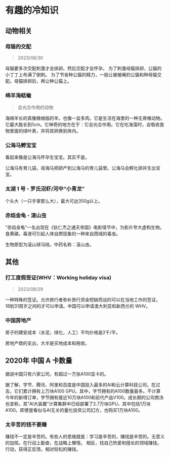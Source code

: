 # 有趣的冷知识
## 动物相关
### 母猫的交配
> 2023/08/30 

母猫要多次交配刺激才会排卵。然后交配才会怀孕。
为了刺激母猫排卵，公猫的小丁丁上布满了倒刺。
为了节省种公猫的精力，一般让被被阉的公猫和种母猫交配。母猫排卵后，再让种公猫上。

### 绵羊海蛞蝓
> 会光合作用的动物

海绵羊长的真像微缩版的羊。也像一盆多肉。它是生活在海里的一种无脊椎动物。它最大能长到1cm。它神奇的地方在于：它会光合作用。它在吃海藻时，会吸收食物里面的绿叶素，并将其转换到体内。

### 公海马孵宝宝
看起来像是公海马怀孕生宝宝。其实不是。

公海马有育儿袋。母海马把卵产到公海马的育儿袋里。公海马会孵化卵并生出宝宝。

### 太湖 1 号 - 罗氏沼虾/河中“小青龙”
个头大（一只手掌那么大），最大可达350g以上。

### 赤焰金龟 - 滚山虫
“赤焰金龟”一名出现在《狄仁杰之通天帝国》电影情节中，为影片夸大虚构生物。食黄磷，毒液可引起人体自燃现象的一种来自西域的毒虫。

生物原型为滚山球马陆，中药名称：滚山虫。

## 其他
### 打工度假签证(WHV：Working holiday visa)
> 2023/08/29

一种特殊的签证。允许旅行者弥补旅行资金短缺而设的可以在当地工作的签证。18到31周岁之间的才可以申请。中国可以申请澳大利亚和新西兰的 WHV。

### 中国房地产
房子的建安成本（水泥，绿化，人工）平均价格是2千/平。

房地产商的支出，大半是买地成本和税收。

## 2020年 中国 A 卡数量
据说中国只有六家公司，有超过一万张A100显卡的。

据了解，字节、腾讯、阿里和百度是中国投入最多的AI和云计算科技公司。在过去，它们累计拥有上万块A100 GPU。其中，字节拥有的A100数量最多。不计算今年的新增订单，字节拥有接近10万块A100和前代产品V100。成长期的公司商汤也宣称，其“AI大装置”计算集群中已经部署了2.7万块GPU，其中包括1万块A100。即使是看似与AI无关的量化投资公司幻方，也购买1万块A100。

### 太辛苦的钱不要赚
赚钱不一定是辛苦的。有些人的思维就是：学习是辛苦的，赚钱是辛苦的。无意义的加班。在行动上勤奋，在战略上懒惰。
相反，找自己热爱和擅长的领域赚钱。行动，获得正反馈。相对轻松的赚钱。

